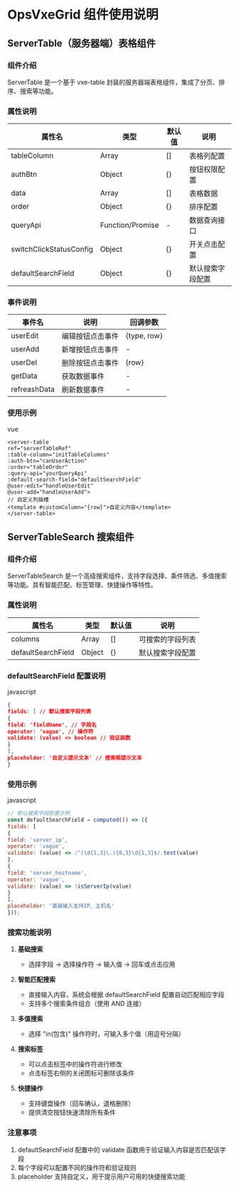 # OpsVxeGrid 组件使用说明

## ServerTable（服务器端）表格组件

### 组件介绍
ServerTable 是一个基于 vxe-table 封装的服务器端表格组件，集成了分页、排序、搜索等功能。

### 属性说明
| 属性名 | 类型 | 默认值 | 说明 |
|--------|------|--------|------|
| tableColumn | Array | [] | 表格列配置 |
| authBtn | Object | {} | 按钮权限配置 |
| data | Array | [] | 表格数据 |
| order | Object | {} | 排序配置 |
| queryApi | Function/Promise | - | 数据查询接口 |
| switchClickStatusConfig | Object | {} | 开关点击配置 |
| defaultSearchField | Object | {} | 默认搜索字段配置 |

### 事件说明
| 事件名 | 说明 | 回调参数 |
|--------|------|----------|
| userEdit | 编辑按钮点击事件 | {type, row} |
| userAdd | 新增按钮点击事件 | - |
| userDel | 删除按钮点击事件 | {row} |
| getData | 获取数据事件 | - |
| refreashData | 刷新数据事件 | - |

### 使用示例
vue
```vue
<server-table
ref="serverTableRef"
:table-column="initTableColumns"
:auth-btn="canUserAction"
:order="tableOrder"
:query-api="yourQueryApi"
:default-search-field="defaultSearchField"
@user-edit="handleUserEdit"
@user-add="handleUserAdd">
// 自定义列插槽
<template #customColumn="{row}">自定义内容</template>
</server-table>
```





## ServerTableSearch 搜索组件

### 组件介绍
ServerTableSearch 是一个高级搜索组件，支持字段选择、条件筛选、多值搜索等功能。具有智能匹配、标签管理、快捷操作等特性。

### 属性说明
| 属性名 | 类型 | 默认值 | 说明 |
|--------|------|--------|------|
| columns | Array | [] | 可搜索的字段列表 |
| defaultSearchField | Object | {} | 默认搜索字段配置 |

### defaultSearchField 配置说明
javascript

```json
{
fields: [ // 默认搜索字段列表
{
field: 'fieldName', // 字段名
operator: 'vague', // 操作符
validate: (value) => boolean // 验证函数
}
],
placeholder: '自定义提示文本' // 搜索框提示文本
}
```

### 使用示例
javascript

```javascript
// 默认搜索字段配置示例
const defaultSearchField = computed(() => ({
fields: [
{
field: 'server_ip',
operator: 'vague',
validate: (value) => /^(\d{1,3}\.){0,3}\d{1,3}$/.test(value)
},
{
field: 'server_hostname',
operator: 'vague',
validate: (value) => !isServerIp(value)
}
],
placeholder: '直接输入支持IP、主机名'
}));
```



### 搜索功能说明
1. **基础搜索**
   - 选择字段 -> 选择操作符 -> 输入值 -> 回车或点击应用

2. **智能匹配搜索**
   - 直接输入内容，系统会根据 defaultSearchField 配置自动匹配相应字段
   - 支持多个搜索条件组合（使用 AND 连接）

3. **多值搜索**
   - 选择 "in(包含)" 操作符时，可输入多个值（用逗号分隔）

4. **搜索标签**
   - 可以点击标签中的操作符进行修改
   - 点击标签右侧的关闭图标可删除该条件

5. **快捷操作**
   - 支持键盘操作（回车确认，退格删除）
   - 提供清空按钮快速清除所有条件

### 注意事项
1. defaultSearchField 配置中的 validate 函数用于验证输入内容是否匹配该字段
2. 每个字段可以配置不同的操作符和验证规则
3. placeholder 支持自定义，用于提示用户可用的快捷搜索功能

